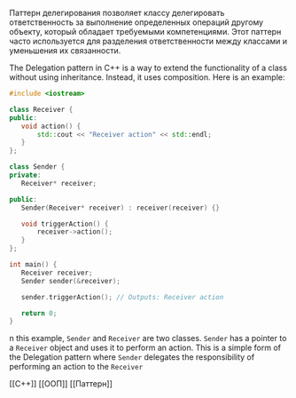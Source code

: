 Паттерн делегирования позволяет классу делегировать ответственность за выполнение определенных операций другому объекту, который обладает требуемыми компетенциями. Этот паттерн часто используется для разделения ответственности между классами и уменьшения их связанности.

The Delegation pattern in C++ is a way to extend the functionality of a class without using inheritance. Instead, it uses composition. Here is an example:
```cpp
#include <iostream>

class Receiver {
public:
   void action() {
       std::cout << "Receiver action" << std::endl;
   }
};

class Sender {
private:
   Receiver* receiver;

public:
   Sender(Receiver* receiver) : receiver(receiver) {}

   void triggerAction() {
       receiver->action();
   }
};

int main() {
   Receiver receiver;
   Sender sender(&receiver);

   sender.triggerAction(); // Outputs: Receiver action

   return 0;
}
```
n this example, `Sender` and `Receiver` are two classes. `Sender` has a pointer to a `Receiver` object and uses it to perform an action. This is a simple form of the Delegation pattern where `Sender` delegates the responsibility of performing an action to the `Receiver`

[[C++]] [[ООП]] [[Паттерн]]